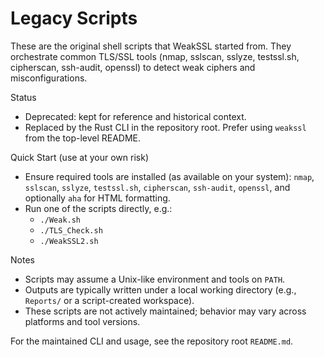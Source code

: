 # Legacy Scripts

These are the original shell scripts that WeakSSL started from. They orchestrate common TLS/SSL tools (nmap, sslscan, sslyze, testssl.sh, cipherscan, ssh-audit, openssl) to detect weak ciphers and misconfigurations.

Status
- Deprecated: kept for reference and historical context.
- Replaced by the Rust CLI in the repository root. Prefer using `weakssl` from the top-level README.

Quick Start (use at your own risk)
- Ensure required tools are installed (as available on your system): `nmap`, `sslscan`, `sslyze`, `testssl.sh`, `cipherscan`, `ssh-audit`, `openssl`, and optionally `aha` for HTML formatting.
- Run one of the scripts directly, e.g.:
  - `./Weak.sh`
  - `./TLS_Check.sh`
  - `./WeakSSL2.sh`

Notes
- Scripts may assume a Unix-like environment and tools on `PATH`.
- Outputs are typically written under a local working directory (e.g., `Reports/` or a script-created workspace).
- These scripts are not actively maintained; behavior may vary across platforms and tool versions.

For the maintained CLI and usage, see the repository root `README.md`.


